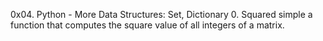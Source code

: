  
0x04. Python - More Data Structures: Set, Dictionary
0. Squared simple
	a function that computes the square value of all integers of a matrix.
